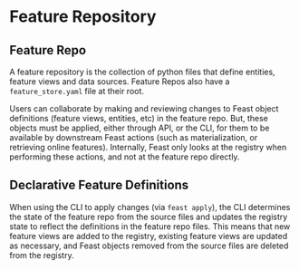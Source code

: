 # Feature Repository

## Feature Repo

A feature repository is the collection of python files that define entities, feature views and data sources. Feature Repos also have a `feature_store.yaml` file at their root. 

Users can collaborate by making and reviewing changes to Feast object definitions (feature views, entities, etc) in the feature repo.
But, these objects must be applied, either through API, or the CLI, for them to be available by downstream Feast actions (such as materialization, or retrieving online features). Internally, Feast only looks at the registry when performing these actions, and not at the feature repo directly.

## Declarative Feature Definitions

When using the CLI to apply changes (via `feast apply`), the CLI determines the state of the feature repo from the source files and updates the registry state to reflect the definitions in the feature repo files.
This means that new feature views are added to the registry, existing feature views are updated as necessary, and Feast objects removed from the source files are deleted from the registry. 